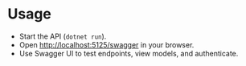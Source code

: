 # Usage

- Start the API (`dotnet run`).
- Open [http://localhost:5125/swagger](http://localhost:5125/swagger) in your browser.
- Use Swagger UI to test endpoints, view models, and authenticate.
